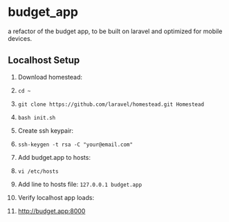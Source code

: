 # budget_app
a refactor of the budget app, to be built on laravel and optimized for mobile devices.

## Localhost Setup

1. Download homestead:
 1. `cd ~`
 1. `git clone https://github.com/laravel/homestead.git Homestead`
 1. `bash init.sh`

1. Create ssh keypair:
 1. `ssh-keygen -t rsa -C "your@email.com"`

1. Add budget.app to hosts:
 1. `vi /etc/hosts`
 1. Add line to hosts file: `127.0.0.1 budget.app`

1. Verify localhost app loads:
 1. http://budget.app:8000
